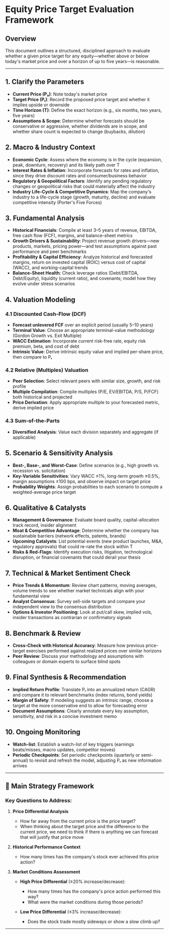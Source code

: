 # Equity Price Target Evaluation Framework

## Overview

This document outlines a structured, disciplined approach to evaluate whether a given price target for any equity—whether above or below today's market price and over a horizon of up to five years—is reasonable.

---

## 1. Clarify the Parameters

- **Current Price (P₀)**: Note today's market price
- **Target Price (Pₜ)**: Record the proposed price target and whether it implies upside or downside
- **Time Horizon (T)**: Define the exact horizon (e.g., six months, two years, five years)
- **Assumptions & Scope**: Determine whether forecasts should be conservative or aggressive, whether dividends are in scope, and whether share count is expected to change (buybacks, dilution)

## 2. Macro & Industry Context

- **Economic Cycle**: Assess where the economy is in the cycle (expansion, peak, downturn, recovery) and its likely path over T
- **Interest Rates & Inflation**: Incorporate forecasts for rates and inflation, since they drive discount rates and consumer/business behavior
- **Regulatory & Geopolitical Factors**: Identify any pending regulatory changes or geopolitical risks that could materially affect the industry
- **Industry Life-Cycle & Competitive Dynamics**: Map the company's industry to a life-cycle stage (growth, maturity, decline) and evaluate competitive intensity (Porter's Five Forces)

## 3. Fundamental Analysis

- **Historical Financials**: Compile at least 3–5 years of revenue, EBITDA, free cash flow (FCF), margins, and balance-sheet metrics
- **Growth Drivers & Sustainability**: Project revenue growth drivers—new products, markets, pricing power—and test assumptions against past performance and peer benchmarks
- **Profitability & Capital Efficiency**: Analyze historical and forecasted margins, return on invested capital (ROIC) versus cost of capital (WACC), and working-capital trends
- **Balance-Sheet Health**: Check leverage ratios (Debt/EBITDA, Debt/Equity), liquidity (current ratio), and covenants; model how they evolve under stress scenarios

## 4. Valuation Modeling

### 4.1 Discounted Cash-Flow (DCF)

- **Forecast unlevered FCF** over an explicit period (usually 5–10 years)
- **Terminal Value**: Choose an appropriate terminal-value methodology (Gordon Growth vs. Exit Multiple)
- **WACC Estimation**: Incorporate current risk-free rate, equity risk premium, beta, and cost of debt
- **Intrinsic Value**: Derive intrinsic equity value and implied per-share price, then compare to Pₜ

### 4.2 Relative (Multiples) Valuation

- **Peer Selection**: Select relevant peers with similar size, growth, and risk profile
- **Multiple Compilation**: Compile multiples (P/E, EV/EBITDA, P/S, P/FCF) both historical and projected
- **Price Derivation**: Apply appropriate multiple to your forecasted metric, derive implied price

### 4.3 Sum-of-the-Parts

- **Diversified Analysis**: Value each division separately and aggregate (if applicable)

## 5. Scenario & Sensitivity Analysis

- **Best-, Base-, and Worst-Case**: Define scenarios (e.g., high growth vs. recession vs. solicitation)
- **Key-Variable Sensitivities**: Vary WACC ±1%, long-term growth ±0.5%, margin assumptions ±100 bps, and observe impact on target price
- **Probability Weights**: Assign probabilities to each scenario to compute a weighted-average price target

## 6. Qualitative & Catalysts

- **Management & Governance**: Evaluate board quality, capital-allocation track record, insider alignment
- **Moat & Competitive Advantage**: Determine whether the company has sustainable barriers (network effects, patents, brands)
- **Upcoming Catalysts**: List potential events (new product launches, M&A, regulatory approvals) that could re-rate the stock within T
- **Risks & Red-Flags**: Identify execution risks, litigation, technological disruption, or financial covenants that could derail your thesis

## 7. Technical & Market Sentiment Check

- **Price Trends & Momentum**: Review chart patterns, moving averages, volume trends to see whether market technicals align with your fundamental view
- **Analyst Consensus**: Survey sell-side targets and compare your independent view to the consensus distribution
- **Options & Investor Positioning**: Look at put/call skew, implied vols, insider transactions as contrarian or confirmatory signals

## 8. Benchmark & Review

- **Cross-Check with Historical Accuracy**: Measure how previous price-target exercises performed against realized prices over similar horizons
- **Peer Review**: Discuss your methodology and assumptions with colleagues or domain experts to surface blind spots

## 9. Final Synthesis & Recommendation

- **Implied Return Profile**: Translate Pₜ into an annualized return (CAGR) and compare it to relevant benchmarks (index returns, bond yields)
- **Margin of Safety**: If modeling suggests an intrinsic range, choose a target at the more conservative end to allow for forecasting error
- **Document Assumptions**: Clearly annotate every key assumption, sensitivity, and risk in a concise investment memo

## 10. Ongoing Monitoring

- **Watch-list**: Establish a watch-list of key triggers (earnings beats/misses, macro updates, competitor moves)
- **Periodic Checkpoints**: Set periodic checkpoints (quarterly or semi-annual) to revisit and refresh the model, adjusting Pₜ as new information arrives

---

## 🎯 Main Strategy Framework

### Key Questions to Address:

1. **Price Differential Analysis**
   - How far away from the current price is the price target?
   - When thinking about the target price and the difference to the current price, we need to think if there is anything we can forecast that will justify that price move

2. **Historical Performance Context**
   - How many times has the company's stock ever achieved this price action?

3. **Market Conditions Assessment**
   - **High Price Differential** (≥20% increase/decrease):
     - How many times has the company's price action performed this way?
     - What were the market conditions during those periods?
   
   - **Low Price Differential** (≤3% increase/decrease):
     - Does the stock trade mostly sideways or show a slow climb up?

---
